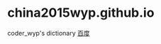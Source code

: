 # china2015wyp.github.io
coder_wyp's dictionary
<a href='https://zh.wikipedia.org/wiki/Wikipedia:%E9%A6%96%E9%A1%B5'>百度</a>
